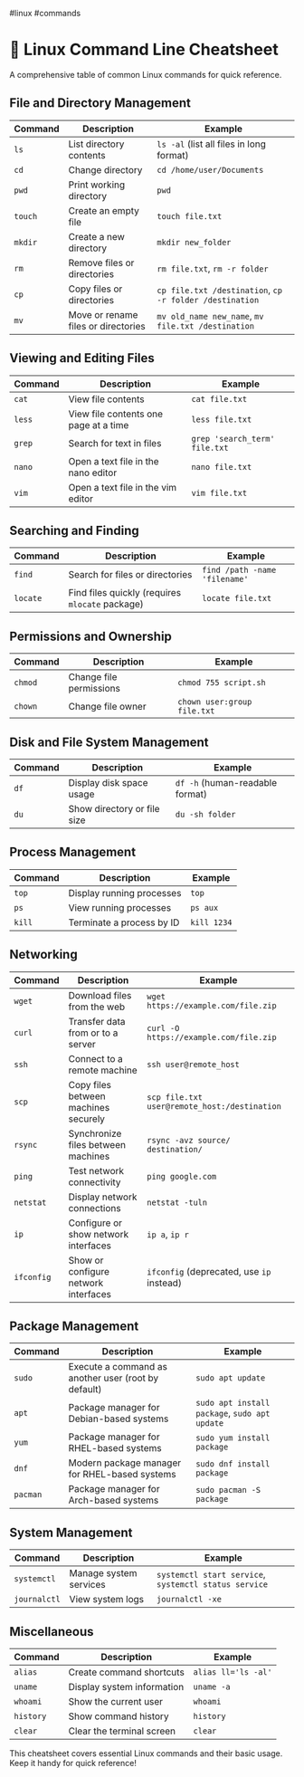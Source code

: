 #linux #commands
# 🐧 Linux Command Line Cheatsheet

A comprehensive table of common Linux commands for quick reference.

## File and Directory Management

| **Command**              | **Description**                                               | **Example**                                                   |
|--------------------------|-----------------------------------------------------------|---------------------------------------------------------------|
| `ls`                    | List directory contents                                     | `ls -al` (list all files in long format)                      |
| `cd`                    | Change directory                                           | `cd /home/user/Documents`                                     |
| `pwd`                   | Print working directory                                    | `pwd`                                                         |
| `touch`                 | Create an empty file                                       | `touch file.txt`                                              |
| `mkdir`                 | Create a new directory                                     | `mkdir new_folder`                                            |
| `rm`                    | Remove files or directories                                | `rm file.txt`, `rm -r folder`                                 |
| `cp`                    | Copy files or directories                                  | `cp file.txt /destination`, `cp -r folder /destination`       |
| `mv`                    | Move or rename files or directories                       | `mv old_name new_name`, `mv file.txt /destination`            |

## Viewing and Editing Files

| **Command** | **Description**                       | **Example**                   |
| ----------- | ------------------------------------- | ----------------------------- |
| `cat`       | View file contents                    | `cat file.txt`                |
| `less`      | View file contents one page at a time | `less file.txt`               |
| `grep`      | Search for text in files              | `grep 'search_term' file.txt` |
| `nano`      | Open a text file in the nano editor   | `nano file.txt`               |
| `vim`       | Open a text file in the vim editor    | `vim file.txt`                |

## Searching and Finding

| **Command**              | **Description**                                               | **Example**                                                   |
|--------------------------|-----------------------------------------------------------|---------------------------------------------------------------|
| `find`                  | Search for files or directories                           | `find /path -name 'filename'`                                 |
| `locate`                | Find files quickly (requires `mlocate` package)           | `locate file.txt`                                             |

## Permissions and Ownership

| **Command**              | **Description**                                               | **Example**                                                   |
|--------------------------|-----------------------------------------------------------|---------------------------------------------------------------|
| `chmod`                 | Change file permissions                                    | `chmod 755 script.sh`                                         |
| `chown`                 | Change file owner                                         | `chown user:group file.txt`                                   |

## Disk and File System Management

| **Command**              | **Description**                                               | **Example**                                                   |
|--------------------------|-----------------------------------------------------------|---------------------------------------------------------------|
| `df`                    | Display disk space usage                                   | `df -h` (human-readable format)                               |
| `du`                    | Show directory or file size                                | `du -sh folder`                                               |

## Process Management

| **Command**              | **Description**                                               | **Example**                                                   |
|--------------------------|-----------------------------------------------------------|---------------------------------------------------------------|
| `top`                   | Display running processes                                  | `top`                                                         |
| `ps`                    | View running processes                                     | `ps aux`                                                      |
| `kill`                  | Terminate a process by ID                                  | `kill 1234`                                                   |

## Networking

| **Command**              | **Description**                                               | **Example**                                                   |
|--------------------------|-----------------------------------------------------------|---------------------------------------------------------------|
| `wget`                  | Download files from the web                                | `wget https://example.com/file.zip`                           |
| `curl`                  | Transfer data from or to a server                         | `curl -O https://example.com/file.zip`                        |
| `ssh`                   | Connect to a remote machine                               | `ssh user@remote_host`                                        |
| `scp`                   | Copy files between machines securely                      | `scp file.txt user@remote_host:/destination`                  |
| `rsync`                 | Synchronize files between machines                        | `rsync -avz source/ destination/`                             |
| `ping`                  | Test network connectivity                                 | `ping google.com`                                             |
| `netstat`               | Display network connections                               | `netstat -tuln`                                               |
| `ip`                    | Configure or show network interfaces                      | `ip a`, `ip r`                                                |
| `ifconfig`              | Show or configure network interfaces                      | `ifconfig` (deprecated, use `ip` instead)                     |

## Package Management

| **Command**              | **Description**                                               | **Example**                                                   |
|--------------------------|-----------------------------------------------------------|---------------------------------------------------------------|
| `sudo`                  | Execute a command as another user (root by default)       | `sudo apt update`                                             |
| `apt`                   | Package manager for Debian-based systems                 | `sudo apt install package`, `sudo apt update`                 |
| `yum`                   | Package manager for RHEL-based systems                   | `sudo yum install package`                                    |
| `dnf`                   | Modern package manager for RHEL-based systems            | `sudo dnf install package`                                    |
| `pacman`                | Package manager for Arch-based systems                   | `sudo pacman -S package`                                      |

## System Management

| **Command**              | **Description**                                               | **Example**                                                   |
|--------------------------|-----------------------------------------------------------|---------------------------------------------------------------|
| `systemctl`             | Manage system services                                    | `systemctl start service`, `systemctl status service`         |
| `journalctl`            | View system logs                                          | `journalctl -xe`                                              |

## Miscellaneous

| **Command**              | **Description**                                               | **Example**                                                   |
|--------------------------|-----------------------------------------------------------|---------------------------------------------------------------|
| `alias`                 | Create command shortcuts                                  | `alias ll='ls -al'`                                           |
| `uname`                 | Display system information                                | `uname -a`                                                    |
| `whoami`                | Show the current user                                     | `whoami`                                                      |
| `history`               | Show command history                                      | `history`                                                     |
| `clear`                 | Clear the terminal screen                                 | `clear`                                                       |

This cheatsheet covers essential Linux commands and their basic usage. Keep it handy for quick reference!